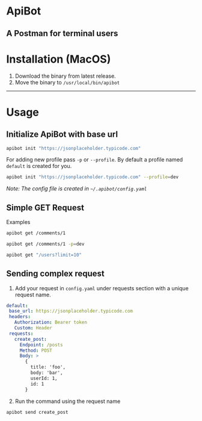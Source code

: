 # ApiBot

A Postman for terminal users
---

# Installation (MacOS)

1. Download the binary from latest release.
2. Move the binary to `/usr/local/bin/apibot`

---
# Usage

## Initialize ApiBot with base url
```bash
apibot init "https://jsonplaceholder.typicode.com"
```
  For adding new profile pass `-p` or `--profile`. By default a profile named `default` is created for you.
```bash
apibot init "https://jsonplaceholder.typicode.com" --profile=dev
```
 *Note: The config file is created in `~/.apibot/config.yaml`*

 ## Simple GET Request
 
 Examples
 ```bash
 apibot get /comments/1
 ```

 ```bash
 apibot get /comments/1 -p=dev
 ```
 
 ```bash
 apibot get "/users?limit=10"
 ```

 ## Sending complex request
 
 1. Add your request in `config.yaml` under requests section with a unique request name. 
 
 ```yaml
 default:
  base_url: https://jsonplaceholder.typicode.com
  headers:
    Authorization: Bearer token
    Custom: Header
  requests:
    create_post:
      Endpoint: /posts
      Method: POST
      Body: >
        {
          title: 'foo',
          body: 'bar',
          userId: 1,
          id: 1
        }
 ```
 
 2. Run the command using the request name
  ```bash 
  apibot send create_post
  ```
 
 

